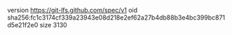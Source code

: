 version https://git-lfs.github.com/spec/v1
oid sha256:fc1c3174cf339a23943e08d218e2ef62a27b4db88b3e4bc399bc871d5e21f2e0
size 3130
